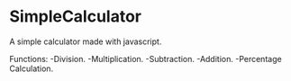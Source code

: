 # SimpleCalculator
A simple calculator made with javascript.

Functions:
-Division.
-Multiplication.
-Subtraction.
-Addition.
-Percentage Calculation.
